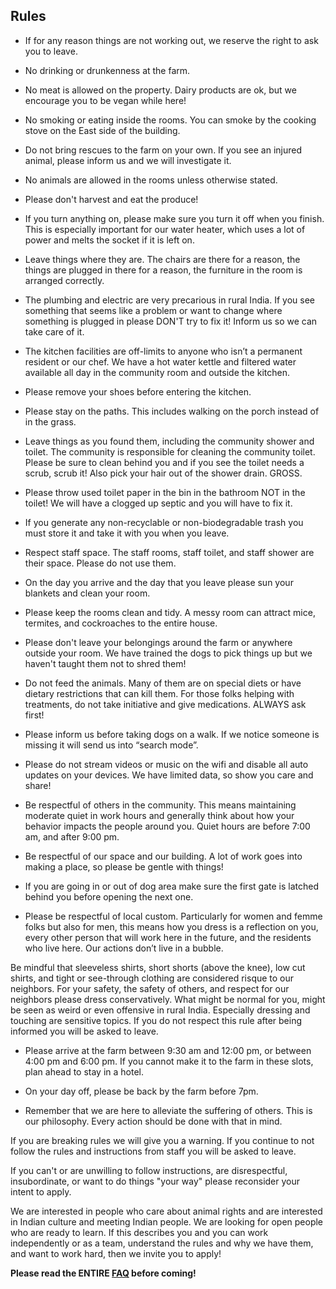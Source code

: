 Rules
----------

* If for any reason things are not working out, we reserve the right to ask you to leave.

* No drinking or drunkenness at the farm.

* No meat is allowed on the property. Dairy products are ok, but we encourage you to be vegan while here!

* No smoking or eating inside the rooms. You can smoke by the cooking stove on the East side of the building.

* Do not bring rescues to the farm on your own. If you see an injured animal, please inform us and we will investigate it.

* No animals are allowed in the rooms unless otherwise stated.

* Please don't harvest and eat the produce!

* If you turn anything on, please make sure you turn it off when you finish. This is especially important for our water heater, which uses a lot of power and melts the socket if it is left on.

* Leave things where they are. The chairs are there for a reason, the things are plugged in there for a reason, the furniture in the room is arranged correctly.

* The plumbing and electric are very precarious in rural India. If you see something that seems like a problem or want to change where something is plugged in please DON'T try to fix it! Inform us so we can take care of it.

* The kitchen facilities are off-limits to anyone who isn’t a permanent resident or our chef. We have a hot water kettle and filtered water available all day in the community room and outside the kitchen.

* Please remove your shoes before entering the kitchen.

* Please stay on the paths. This includes walking on the porch instead of in the grass.

* Leave things as you found them, including the community shower and toilet. The community is responsible for cleaning the community toilet. Please be sure to clean behind you and if you see the toilet needs a scrub, scrub it! Also pick your hair out of the shower drain. GROSS.

* Please throw used toilet paper in the bin in the bathroom NOT in the toilet! We will have a clogged up septic and you will have to fix it.

* If you generate any non-recyclable or non-biodegradable trash you must store it and take it with you when you leave.

* Respect staff space. The staff rooms, staff toilet, and staff shower are their space. Please do not use them.

* On the day you arrive and the day that you leave please sun your blankets and clean your room.

* Please keep the rooms clean and tidy. A messy room can attract mice, termites, and cockroaches to the entire house.

* Please don't leave your belongings around the farm or anywhere outside your room. We have trained the dogs to pick things up but we haven't taught them not to shred them!

* Do not feed the animals. Many of them are on special diets or have dietary restrictions that can kill them. For those folks helping with treatments, do not take initiative and give medications. ALWAYS ask first!

* Please inform us before taking dogs on a walk. If we notice someone is missing it will send us into “search mode”.

* Please do not stream videos or music on the wifi and disable all auto updates on your devices. We have limited data, so show you care and share!

* Be respectful of others in the community. This means maintaining moderate quiet in work hours and generally think about how your behavior impacts the people around you. Quiet hours are before 7:00 am, and after 9:00 pm.

* Be respectful of our space and our building. A lot of work goes into making a place, so please be gentle with things!

* If you are going in or out of dog area make sure the first gate is latched behind you before opening the next one.

* Please be respectful of local custom. Particularly for women and femme folks but also for men, this means how you dress is a reflection on you, every other person that will work here in the future, and the residents who live here. Our actions don’t live in a bubble.

Be mindful that sleeveless shirts, short shorts (above the knee), low cut shirts, and tight or see-through clothing are considered risque to our neighbors. For your safety, the safety of others, and respect for our neighbors please dress conservatively. What might be normal for you, might be seen as weird or even offensive in rural India. Especially dressing and touching are sensitive topics. If you do not respect this rule after being informed you will be asked to leave.

* Please arrive at the farm between 9:30 am and 12:00 pm, or between 4:00 pm and 6:00 pm. If you cannot make it to the farm in these slots, plan ahead to stay in a hotel. 

* On your day off, please be back by the farm before 7pm.

* Remember that we are here to alleviate the suffering of others. This is our philosophy. Every action should be done with that in mind.

If you are breaking rules we will give you a warning. If you continue to not follow the rules and instructions from staff you will be asked to leave. 

If you can't or are unwilling to follow instructions, are disrespectful, insubordinate, or want to do things "your way" please reconsider your intent to apply. 

We are interested in people who care about animal rights and are interested in Indian culture and meeting Indian people. We are looking for open people who are ready to learn. If this describes you and you can work independently or as a team, understand the rules and why we have them, and want to work hard, then we invite you to apply!

**Please read the ENTIRE [FAQ](/?p=faq) before coming!**
